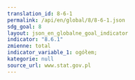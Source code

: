 ```yaml
---
translation_id: 8-6-1
permalink: /api/en/global/8/8-6-1.json
sdg_goal: 8
layout: json_en_globalne_goal_indicator
indicator: "8.6.1"
zmienne: total
indicator_variable_1: ogółem;
kategorie: null
source_url: www.stat.gov.pl
---
```

